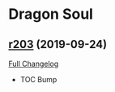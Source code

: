 # <DBM> Dragon Soul

## [r203](https://github.com/DeadlyBossMods/DBM-Cataclysm/tree/r203) (2019-09-24)
[Full Changelog](https://github.com/DeadlyBossMods/DBM-Cataclysm/compare/r202...r203)

- TOC Bump  

